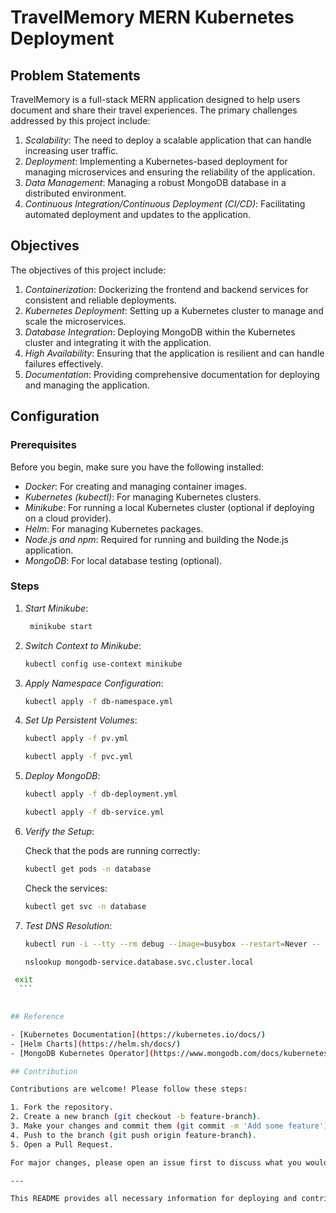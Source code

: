 # TravelMemory MERN Kubernetes Deployment

## Problem Statements

TravelMemory is a full-stack MERN application designed to help users document and share their travel experiences. The primary challenges addressed by this project include:

1. *Scalability*: The need to deploy a scalable application that can handle increasing user traffic.
2. *Deployment*: Implementing a Kubernetes-based deployment for managing microservices and ensuring the reliability of the application.
3. *Data Management*: Managing a robust MongoDB database in a distributed environment.
4. *Continuous Integration/Continuous Deployment (CI/CD)*: Facilitating automated deployment and updates to the application.

## Objectives

The objectives of this project include:

1. *Containerization*: Dockerizing the frontend and backend services for consistent and reliable deployments.
2. *Kubernetes Deployment*: Setting up a Kubernetes cluster to manage and scale the microservices.
3. *Database Integration*: Deploying MongoDB within the Kubernetes cluster and integrating it with the application.
4. *High Availability*: Ensuring that the application is resilient and can handle failures effectively.
5. *Documentation*: Providing comprehensive documentation for deploying and managing the application.

## Configuration

### Prerequisites

Before you begin, make sure you have the following installed:

- *Docker*: For creating and managing container images.
- *Kubernetes (kubectl)*: For managing Kubernetes clusters.
- *Minikube*: For running a local Kubernetes cluster (optional if deploying on a cloud provider).
- *Helm*: For managing Kubernetes packages.
- *Node.js and npm*: Required for running and building the Node.js application.
- *MongoDB*: For local database testing (optional).

### Steps

1. *Start Minikube*:

   ```bash
    minikube start
   ```
    

3. *Switch Context to Minikube*:

    ```bash
    kubectl config use-context minikube
    ```
    

4. *Apply Namespace Configuration*:

    ```bash
    kubectl apply -f db-namespace.yml
    ```
    

5. *Set Up Persistent Volumes*:

    ```bash
    kubectl apply -f pv.yml
    ```
    ```bash
    kubectl apply -f pvc.yml
    ```
    

6. *Deploy MongoDB*:

    ```bash
    kubectl apply -f db-deployment.yml
    ```
    ```bash
    kubectl apply -f db-service.yml
    ```
    

7. *Verify the Setup*:

    Check that the pods are running correctly:

    ```bash
    kubectl get pods -n database
    ```
    

    Check the services:

    ```bash
    kubectl get svc -n database
    ```

8. *Test DNS Resolution*:

    ```bash
    kubectl run -i --tty --rm debug --image=busybox --restart=Never -- sh
    ```
    ```bash
    nslookup mongodb-service.database.svc.cluster.local
    ```
  ```bash
   exit
    ```
    

## Reference

- [Kubernetes Documentation](https://kubernetes.io/docs/)
- [Helm Charts](https://helm.sh/docs/)
- [MongoDB Kubernetes Operator](https://www.mongodb.com/docs/kubernetes-operator/)

## Contribution

Contributions are welcome! Please follow these steps:

1. Fork the repository.
2. Create a new branch (git checkout -b feature-branch).
3. Make your changes and commit them (git commit -m 'Add some feature').
4. Push to the branch (git push origin feature-branch).
5. Open a Pull Request.

For major changes, please open an issue first to discuss what you would like to change.

---

This README provides all necessary information for deploying and contributing to the TravelMemory MERN Kubernetes project. Happy coding!
